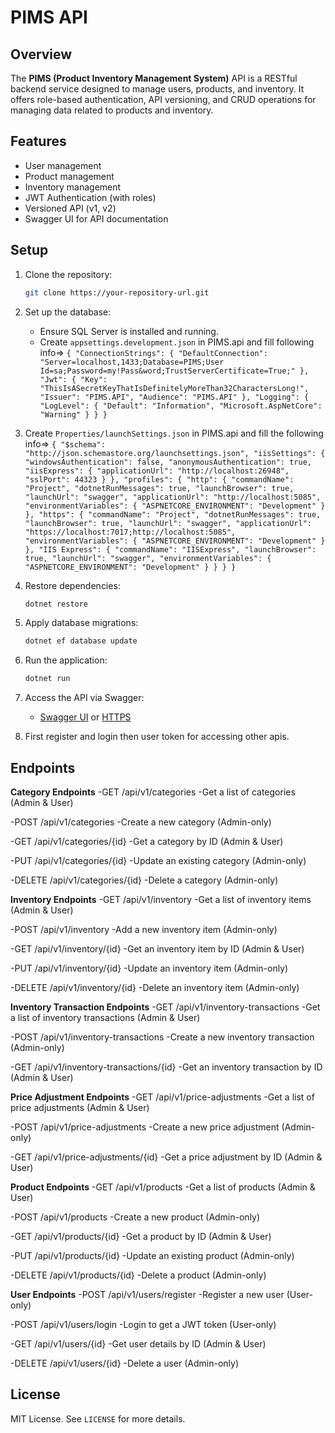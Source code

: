 # PIMS API

## Overview

The **PIMS (Product Inventory Management System)** API is a RESTful backend service designed to manage users, products, and inventory. It offers role-based authentication, API versioning, and CRUD operations for managing data related to products and inventory.

## Features

- User management
- Product management
- Inventory management
- JWT Authentication (with roles)
- Versioned API (v1, v2)
- Swagger UI for API documentation

## Setup

1. Clone the repository:
    ```bash
    git clone https://your-repository-url.git
    ```

2. Set up the database:
    - Ensure SQL Server is installed and running.
    - Create `appsettings.development.json` in PIMS.api and fill following info=>
`
{
  "ConnectionStrings": {
    "DefaultConnection": "Server=localhost,1433;Database=PIMS;User Id=sa;Password=my!Pass&word;TrustServerCertificate=True;"
  },
  "Jwt": {
    "Key": "ThisIsASecretKeyThatIsDefinitelyMoreThan32CharactersLong!",
    "Issuer": "PIMS.API",
    "Audience": "PIMS.API"
  },
  "Logging": {
    "LogLevel": {
      "Default": "Information",
      "Microsoft.AspNetCore": "Warning"
    }
  }
}
`
3. Create `Properties/launchSettings.json` in PIMS.api and fill the following info=>
`
{
  "$schema": "http://json.schemastore.org/launchsettings.json",
  "iisSettings": {
    "windowsAuthentication": false,
    "anonymousAuthentication": true,
    "iisExpress": {
      "applicationUrl": "http://localhost:26948",
      "sslPort": 44323
    }
  },
  "profiles": {
    "http": {
      "commandName": "Project",
      "dotnetRunMessages": true,
      "launchBrowser": true,
      "launchUrl": "swagger",
      "applicationUrl": "http://localhost:5085",
      "environmentVariables": {
        "ASPNETCORE_ENVIRONMENT": "Development"
      }
    },
    "https": {
      "commandName": "Project",
      "dotnetRunMessages": true,
      "launchBrowser": true,
      "launchUrl": "swagger",
      "applicationUrl": "https://localhost:7017;http://localhost:5085",
      "environmentVariables": {
        "ASPNETCORE_ENVIRONMENT": "Development"
      }
    },
    "IIS Express": {
      "commandName": "IISExpress",
      "launchBrowser": true,
      "launchUrl": "swagger",
      "environmentVariables": {
        "ASPNETCORE_ENVIRONMENT": "Development"
      }
    }
  }
}
`
   

4. Restore dependencies:
    ```bash
    dotnet restore
    ```

5. Apply database migrations:
    ```bash
    dotnet ef database update
    ```

6. Run the application:
    ```bash
    dotnet run
    ```

7. Access the API via Swagger:
    - [Swagger UI](http://localhost:5085/swagger) or [HTTPS](https://localhost:7017/swagger)

8. First register and login then user token for accessing other apis.

## Endpoints

 
**Category Endpoints**
-GET /api/v1/categories
-Get a list of categories (Admin & User)

-POST /api/v1/categories
-Create a new category (Admin-only)

-GET /api/v1/categories/{id}
-Get a category by ID (Admin & User)

-PUT /api/v1/categories/{id}
-Update an existing category (Admin-only)

-DELETE /api/v1/categories/{id}
-Delete a category (Admin-only)

**Inventory Endpoints**
-GET /api/v1/inventory
-Get a list of inventory items (Admin & User)

-POST /api/v1/inventory
-Add a new inventory item (Admin-only)

-GET /api/v1/inventory/{id}
-Get an inventory item by ID (Admin & User)

-PUT /api/v1/inventory/{id}
-Update an inventory item (Admin-only)

-DELETE /api/v1/inventory/{id}
-Delete an inventory item (Admin-only)

**Inventory Transaction Endpoints**
-GET /api/v1/inventory-transactions
-Get a list of inventory transactions (Admin & User)

-POST /api/v1/inventory-transactions
-Create a new inventory transaction (Admin-only)

-GET /api/v1/inventory-transactions/{id}
-Get an inventory transaction by ID (Admin & User)

**Price Adjustment Endpoints**
-GET /api/v1/price-adjustments
-Get a list of price adjustments (Admin & User)

-POST /api/v1/price-adjustments
-Create a new price adjustment (Admin-only)

-GET /api/v1/price-adjustments/{id}
-Get a price adjustment by ID (Admin & User)

**Product Endpoints**
-GET /api/v1/products
-Get a list of products (Admin & User)

-POST /api/v1/products
-Create a new product (Admin-only)

-GET /api/v1/products/{id}
-Get a product by ID (Admin & User)

-PUT /api/v1/products/{id}
-Update an existing product (Admin-only)

-DELETE /api/v1/products/{id}
-Delete a product (Admin-only)

**User Endpoints**
-POST /api/v1/users/register
-Register a new user (User-only)

-POST /api/v1/users/login
-Login to get a JWT token (User-only)

-GET /api/v1/users/{id}
-Get user details by ID (Admin & User)

-DELETE /api/v1/users/{id}
-Delete a user (Admin-only)



## License

MIT License. See `LICENSE` for more details.
